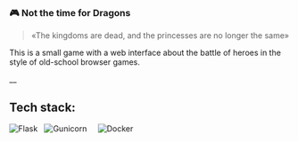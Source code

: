 

### 🎮 Not the time for Dragons
>«The kingdoms are dead, and the princesses are no longer the same»

This is a small game with a web interface about the battle of heroes in the style of old-school browser games.

__
## Tech stack:
![Flask](https://img.shields.io/badge/flask-%23000.svg?style=for-the-badge&logo=flask&logoColor=white)&nbsp;&nbsp;
![Gunicorn](https://img.shields.io/badge/gunicorn-DC143C?style=for-the-badge&logo=gunicorn&logoColor=white)&nbsp;&nbsp;&nbsp;&nbsp;
![Docker](https://img.shields.io/badge/docker-000000?style=for-the-badge&logo=docker&logoColor=white)
